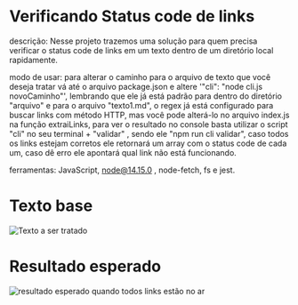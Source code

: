 # Verificando Status code de links

descrição: 
Nesse projeto trazemos uma solução para quem precisa verificar o status code de links em um texto dentro de um diretório local rapidamente.

modo de usar: para alterar o caminho para o arquivo de texto que você deseja tratar vá até o arquivo package.json e altere '"cli": "node cli.js novoCaminho"', lembrando que ele já está padrão para dentro do diretório "arquivo" e para o arquivo "texto1.md", o regex já está configurado para buscar links com método HTTP, mas você pode alterá-lo no arquivo index.js na função extraiLinks, para ver o resultado no console basta utilizar o script "cli" no seu terminal + "validar" , sendo ele "npm run cli validar", caso todos os links estejam corretos ele retornará um array com o status code de cada um, caso dê erro ele apontará qual link não está funcionando. 

ferramentas:
JavaScript, node@14.15.0 , node-fetch, fs e jest.

# Texto base
![Texto a ser tratado](https://user-images.githubusercontent.com/109245191/191547232-4a884974-bf76-4d08-bdc8-3cac0e75171a.PNG)

# Resultado esperado
![resultado esperado quando todos links estão no ar](https://user-images.githubusercontent.com/109245191/191546418-0ab3c8a0-4171-4bb2-8c0a-327942a07c77.PNG)

